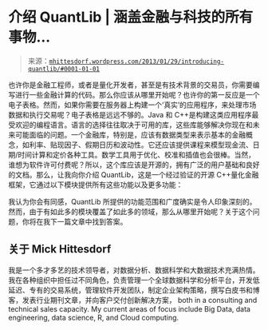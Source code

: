 <!--yml

分类：未分类

日期：2024-05-18 06:47:16

-->

# 介绍 QuantLib | 涵盖金融与科技的所有事物…

> 来源：[`mhittesdorf.wordpress.com/2013/01/29/introducing-quantlib/#0001-01-01`](https://mhittesdorf.wordpress.com/2013/01/29/introducing-quantlib/#0001-01-01)

也许你是金融工程师，或者是量化开发者，甚至是有技术背景的交易员，你需要编写进行一些金融计算的代码。那么你应该从哪里开始呢？也许你的第一反应是一个电子表格。然而，如果你需要在服务器上构建一个‘真实’的应用程序，来处理市场数据和执行交易呢？电子表格是远远不够的。Java 和 C++是构建这类应用程序最受欢迎的编程语言。语言的选择往往取决于可用的库，这些库能够解决你现在和未来可能面临的问题。一个金融库，特别是，应该有数据类型来表示基本的金融概念，如利率、贴现因子、假期日历和波动性。它还应该提供课程来模型现金流、日期/时间计算和定价各种工具。数学工具用于优化、校准和插值也会很棒。当然，谁想为软件许可付费呢？所以，这个库应该是开源的，拥有广泛的用户基础和良好的文档。那么，让我向你介绍 QuantLib，这是一个经过验证的开源 C++量化金融框架，它通过以下模块提供所有这些功能以及更多功能：

我认为你会有同感，QuantLib 所提供的功能范围和广度确实是令人印象深刻的。然而，由于有如此多的模块覆盖了如此多的领域，那么从哪里开始呢？关于这个问题，你将在我下一篇文章中找到答案。

## 关于 Mick Hittesdorf

我是一个多才多艺的技术领导者，对数据分析、数据科学和大数据技术充满热情。我在各种组织中担任过不同角色，负责管理一个全球数据科学和分析平台，开发低延迟、专有的交易系统，管理软件开发团队，制定企业架构策略，撰写白皮书和博客，发表行业期刊文章，并向客户交付创新解决方案， both in a consulting and technical sales capacity. My current areas of focus include Big Data, data engineering, data science, R, and Cloud computing.
